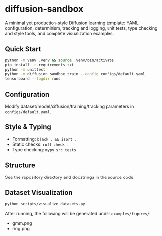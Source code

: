 # diffusion-sandbox

A minimal yet production-style Diffusion learning template: YAML configuration, determinism, tracking and logging, unit tests, type checking and style tools, and complete visualization examples.

## Quick Start

```bash
python -m venv .venv && source .venv/bin/activate
pip install -r requirements.txt
python -m unittest
python -m diffusion_sandbox.train --config configs/default.yaml
tensorboard --logdir runs
```

## Configuration

Modify dataset/model/diffusion/training/tracking parameters in `configs/default.yaml`.

## Style & Typing

- Formatting: `black . && isort .`
- Static checks: `ruff check .`
- Type checking: `mypy src tests`

## Structure

See the repository directory and docstrings in the source code.

## Dataset Visualization

```bash
python scripts/visualize_datasets.py
```

After running, the following will be generated under `examples/figures/`:

- gmm.png
- ring.png
